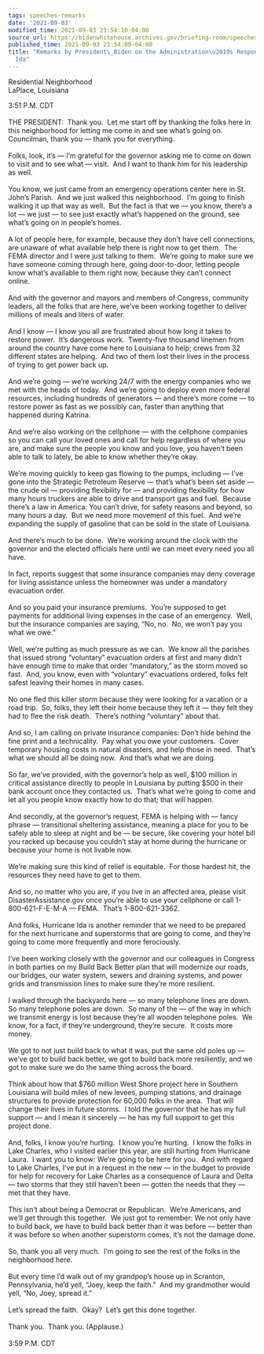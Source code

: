 ```yaml
---
tags: speeches-remarks
date: '2021-09-03'
modified_time: 2021-09-03 23:54:10-04:00
source_url: https://bidenwhitehouse.archives.gov/briefing-room/speeches-remarks/2021/09/03/remarks-by-president-biden-on-the-administrations-response-to-hurricane-ida/
published_time: 2021-09-03 23:54:09-04:00
title: "Remarks by President\_Biden on the Administration\u2019s Response to Hurricane\_\
  Ida"
---
```

 
Residential Neighborhood  
LaPlace, Louisiana

3:51 P.M. CDT  
      
THE PRESIDENT:  Thank you.  Let me start off by thanking the folks here
in this neighborhood for letting me come in and see what’s going on. 
Councilman, thank you — thank you for everything.  
   
Folks, look, it’s — I’m grateful for the governor asking me to come on
down to visit and to see what — visit.  And I want to thank him for his
leadership as well.  
   
You know, we just came from an emergency operations center here in St.
John’s Parish.  And we just walked this neighborhood.  I’m going to
finish walking it up that way as well.  But the fact is that we — you
know, there’s a lot — we just — to see just exactly what’s happened on
the ground, see what’s going on in people’s homes.  
   
A lot of people here, for example, because they don’t have cell
connections, are unaware of what available help there is right now to
get them.  The FEMA director and I were just talking to them.  We’re
going to make sure we have someone coming through here, going
door-to-door, letting people know what’s available to them right now,
because they can’t connect online.   
   
And with the governor and mayors and members of Congress, community
leaders, all the folks that are here, we’ve been working together to
deliver millions of meals and liters of water.  
   
And I know — I know you all are frustrated about how long it takes to
restore power.  It’s dangerous work.  Twenty-five thousand linemen from
around the country have come here to Louisiana to help; crews from 32
different states are helping.  And two of them lost their lives in the
process of trying to get power back up.  
   
And we’re going — we’re working 24/7 with the energy companies who we
met with the heads of today.  And we’re going to deploy even more
federal resources, including hundreds of generators — and there’s more
come — to restore power as fast as we possibly can, faster than anything
that happened during Katrina.  
   
And we’re also working on the cellphone — with the cellphone companies
so you can call your loved ones and call for help regardless of where
you are, and make sure the people you know and you love, you haven’t
been able to talk to lately, be able to know whether they’re okay.  
   
We’re moving quickly to keep gas flowing to the pumps, including — I’ve
gone into the Strategic Petroleum Reserve — that’s what’s been set aside
— the crude oil — providing flexibility for — and providing flexibility
for how many hours truckers are able to drive and transport gas and
fuel.  Because there’s a law in America: You can’t drive, for safety
reasons and beyond, so many hours a day.  But we need more movement of
this fuel.  And we’re expanding the supply of gasoline that can be sold
in the state of Louisiana.  
   
And there’s much to be done.  We’re working around the clock with the
governor and the elected officials here until we can meet every need you
all have.  
   
In fact, reports suggest that some insurance companies may deny coverage
for living assistance unless the homeowner was under a mandatory
evacuation order.   
   
And so you paid your insurance premiums.  You’re supposed to get
payments for additional living expenses in the case of an emergency. 
Well, but the insurance companies are saying, “No, no.  No, we won’t pay
you what we owe.”  
   
Well, we’re putting as much pressure as we can.  We know all the
parishes that issued strong “voluntary” evacuation orders at first and
many didn’t have enough time to make that order “mandatory,” as the
storm moved so fast.  And, you know, even with “voluntary” evacuations
ordered, folks felt safest leaving their homes in many cases.  
   
No one fled this killer storm because they were looking for a vacation
or a road trip.  So, folks, they left their home because they left it —
they felt they had to flee the risk death.  There’s nothing “voluntary”
about that.  
   
And so, I am calling on private insurance companies: Don’t hide behind
the fine print and a technicality.  Pay what you owe your customers. 
Cover temporary housing costs in natural disasters, and help those in
need.  That’s what we should all be doing now.  And that’s what we are
doing.  
   
So far, we’ve provided, with the governor’s help as well, $100 million
in critical assistance directly to people in Louisiana by putting $500
in their bank account once they contacted us.  That’s what we’re going
to come and let all you people know exactly how to do that; that will
happen.  
   
And secondly, at the governor’s request, FEMA is helping with — fancy
phrase — transitional sheltering assistance, meaning a place for you to
be safely able to sleep at night and be — be secure, like covering your
hotel bill you racked up because you couldn’t stay at home during the
hurricane or because your home is not livable now.    
   
We’re making sure this kind of relief is equitable.  For those hardest
hit, the resources they need have to get to them.  
   
And so, no matter who you are, if you live in an affected area, please
visit DisasterAssistance.gov once you’re able to use your cellphone or
call 1-800-621-F-E-M-A — FEMA.  That’s 1-800-621-3362.  
   
And folks, Hurricane Ida is another reminder that we need to be prepared
for the next hurricane and superstorms that are going to come, and
they’re going to come more frequently and more ferociously.  
   
I’ve been working closely with the governor and our colleagues in
Congress in both parties on my Build Back Better plan that will
modernize our roads, our bridges, our water system, sewers and draining
systems, and power grids and transmission lines to make sure they’re
more resilient.  
   
I walked through the backyards here — so many telephone lines are down. 
So many telephone poles are down.  So many of the — of the way in which
we transmit energy is lost because they’re all wooden telephone poles. 
We know, for a fact, if they’re underground, they’re secure.  It costs
more money.  
   
We got to not just build back to what it was, put the same old poles up
— we’ve got to build back better, we got to build back more resiliently,
and we got to make sure we do the same thing across the board.  
   
Think about how that $760 million West Shore project here in Southern
Louisiana will build miles of new levees, pumping stations, and drainage
structures to provide protection for 60,000 folks in the area.  That
will change their lives in future storms.  I told the governor that he
has my full support — and I mean it sincerely — he has my full support
to get this project done.  
   
And, folks, I know you’re hurting.  I know you’re hurting.  I know the
folks in Lake Charles, who I visited earlier this year, are still
hurting from Hurricane Laura.  I want you to know: We’re going to be
here for you.  And with regard to Lake Charles, I’ve put in a request in
the new — in the budget to provide for help for recovery for Lake
Charles as a consequence of Laura and Delta — two storms that they still
haven’t been — gotten the needs that they — met that they have.  
   
This isn’t about being a Democrat or Republican.  We’re Americans, and
we’ll get through this together.  We just got to remember: We not only
have to build back, we have to build back better than it was before —
better than it was before so when another superstorm comes, it’s not the
damage done.  
   
So, thank you all very much.  I’m going to see the rest of the folks in
the neighborhood here.  
   
But every time I’d walk out of my grandpop’s house up in Scranton,
Pennsylvania, he’d yell, “Joey, keep the faith.”  And my grandmother
would yell, “No, Joey, spread it.”   
   
Let’s spread the faith.  Okay?  Let’s get this done together.  
   
Thank you.  Thank you. (Applause.)   
   
3:59 P.M. CDT
